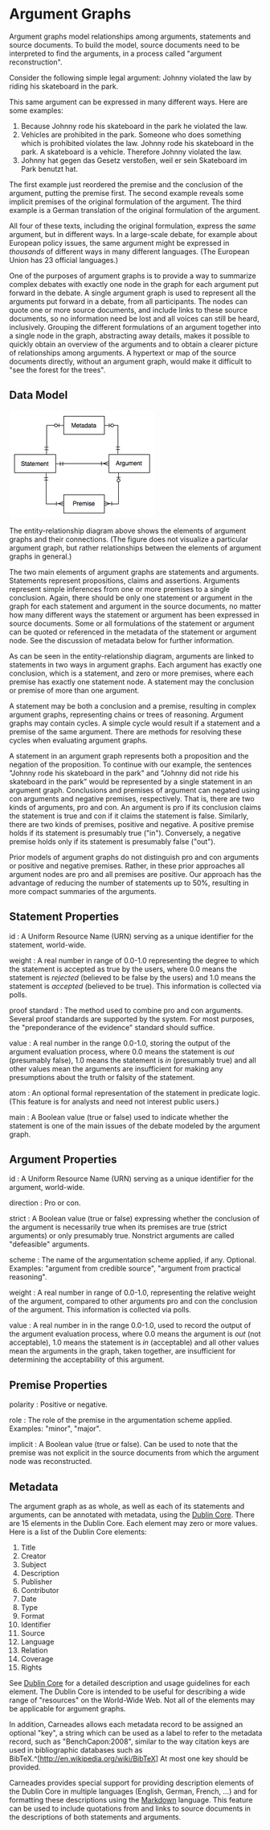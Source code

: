 # Argument Graphs

Argument graphs model relationships among arguments, statements and source documents. To build the model, source documents need to be interpreted to find the arguments, in a process called "argument reconstruction". 

Consider the following simple legal argument: Johnny violated the law by riding his skateboard in the park. 

This same argument can be expressed in many different ways.  Here are some examples:

1. Because Johnny rode his skateboard in the park he violated the law.
2. Vehicles are prohibited in the park. Someone who does something which is prohibited violates the law. Johnny rode his skateboard in the park. A skateboard is a vehicle. Therefore Johnny violated the law.
3. Johnny hat gegen das Gesetz verstoßen, weil er sein Skateboard im Park benutzt hat.

The first example just reordered the premise and the conclusion of the argument, putting the premise first. The second example reveals some implicit premises of the original formulation of the argument. The third example is a German translation of the original formulation of the argument. 

All four of these texts, including the original formulation, express the *same* argument, but in different ways. In a large-scale debate, for example about European policy issues, the same argument might be expressed in *thousands* of different ways in many different languages. (The European Union has 23 official languages.)  

One of the purposes of argument graphs is to provide a way to summarize complex debates with exactly one node in the graph for each argument put forward in the debate. A single argument graph is used to represent all the arguments put forward in a debate, from all participants. The nodes can quote one or more source documents, and include links to these source documents, so no information need be lost and all voices can still be heard, inclusively. Grouping the different formulations of an argument together into a single node in the graph, abstracting away details, makes it possible to quickly obtain an overview of the arguments and to obtain a clearer picture of relationships among arguments. A hypertext or map of the source documents directly, without an argument graph, would make it difficult to "see the forest for the trees".

## Data Model

![Entity-Relationship Diagram](figs/DataModel.png)

The entity-relationship diagram above shows the elements of argument graphs and their connections. (The figure does not visualize a particular argument graph, but rather relationships between the elements of argument graphs in general.) 

The two main elements of argument graphs are statements and arguments. Statements represent propositions, claims and assertions. Arguments represent simple inferences from one or more premises to a single conclusion. Again, there should be only one statement or argument in the graph for each statement and argument in the source documents, no matter how many different ways the statement or argument has been expressed in source documents. Some or all formulations of the statement or argument can be quoted or referenced in the metadata of the statement or argument node. See the discussion of metadata below for further information. 

As can be seen in the entity-relationship diagram, arguments are linked to statements in two ways in argument graphs. Each argument has exactly one conclusion, which is a statement, and zero or more premises, where each premise has exactly one statement node.  A statement may the conclusion or premise of more than one argument.  

A statement may be both a conclusion and a premise, resulting in complex argument graphs, representing chains or trees of reasoning. Argument graphs may contain cycles. A simple cycle would result if a statement and a premise of the same argument. There are methods for resolving these cycles when evaluating argument graphs.  

A statement in an argument graph represents both a proposition and the negation of the proposition. To continue with our example, the sentences "Johnny rode his skateboard in the park" and "Johnny did not ride his skateboard in the park" would be represented by a single statement in an argument graph. Conclusions and premises of argument can negated using con arguments and negative premises, respectively. That is, there are two kinds of arguments, pro and con.  An argument is pro if its conclusion claims the statement is true and con if it claims the statement is false. Similarly, there are two kinds of premises, positive and negative. A positive premise holds if its statement is presumably true ("in"). Conversely, a negative premise holds only if its statement is presumably false ("out").  

Prior models of argument graphs do not distinguish pro and con arguments or positive and negative premises. Rather, in these prior approaches all argument nodes are pro and all premises are positive. Our approach has the advantage of reducing the number of statements up to 50%, resulting in more compact summaries of the arguments.

## Statement Properties

id
:   A Uniform Resource Name (URN) serving as a unique identifier for the statement, world-wide.

weight
:   A real number in range of 0.0-1.0 representing the degree to which the statement is accepted as true by the users, where 0.0 means the statement is *rejected* (believed to be false by the users) and 1.0 means the statement is *accepted* (believed to be true). This information is collected via polls.

proof standard
:   The method used to combine pro and con arguments. Several proof standards are supported by the system. For most purposes, the "preponderance of the evidence" standard should suffice.

value
:   A real number in the range 0.0-1.0, storing the output of the argument evaluation process, where 0.0 means the statement is *out* (presumably false), 1.0 means the statement is *in* (presumably true) and all other values mean the arguments are insufficient for making any presumptions about the truth or falsity of the statement.

atom
:   An optional formal representation of the statement in predicate logic. (This feature is for analysts and need not interest public users.)

main
:   A Boolean value (true or false) used to indicate whether the statement is one of the main issues of the debate modeled by the argument graph.


## Argument Properties

id
:   A Uniform Resource Name (URN) serving as a unique identifier for the argument, world-wide.

direction
:   Pro or con.

strict
:   A Boolean value (true or false) expressing whether the conclusion of the argument is necessarily true when its premises are true (strict arguments) or only presumably true.  Nonstrict arguments are called "defeasible" arguments.

scheme
:   The name of the argumentation scheme applied, if any. Optional. Examples: "argument from credible source", "argument from practical reasoning". 

weight
:   A real number in range of 0.0-1.0, representing the relative weight of the argument, compared to other arguments pro and con the conclusion of the argument. This information is collected via polls.

value
:   A real number in in the range 0.0-1.0, used to record the output of the argument evaluation process, where 0.0 means the argument is *out* (not acceptable), 1.0 means the statement is *in* (acceptable) and all other values mean the arguments in the graph, taken together, are insufficient for determining the acceptability of this argument.

## Premise Properties

polarity
:   Positive or negative.

role
:   The role of the premise in the argumentation scheme applied. Examples: "minor", "major".

implicit
:   A Boolean value (true or false). Can be used to note that the premise was not explicit in the source documents from which the argument node was reconstructed.

## Metadata

The argument graph as as whole, as well as each of its statements and arguments, can be annotated with metadata, using the [Dublin Core](http://dublincore.org/). There are 15 elements in the Dublin Core. Each element may zero or more values. Here is a list of the Dublin Core elements:

1. Title
2. Creator
3. Subject
4. Description
5. Publisher
6. Contributor
7. Date
8. Type
9. Format
10. Identifier
11. Source
12. Language
13. Relation
14. Coverage
15. Rights

See [Dublin Core](http://dublincore.org/documents/usageguide/elements.shtml) for a detailed description and usage guidelines for each element. The Dublin Core is intended to be useful for describing a wide range of "resources" on the World-Wide Web.  Not all of the elements may be applicable for argument graphs.

In addition, Carneades allows each metadata record to be assigned an optional "key", a string which can be used as a label to refer to the metadata record, such as "BenchCapon:2008", similar to the way citation keys are used in bibliographic databases such as BibTeX.^[<http://en.wikipedia.org/wiki/BibTeX>] At most one key should be provided.

Carneades provides special support for providing description elements of the Dublin Core in multiple languages (English, German, French, …) and for formatting these descriptions 
using the [Markdown](http://en.wikipedia.org/wiki/Markdown) language. This feature can be used to include quotations from and links to source documents in the descriptions of both statements and arguments.


